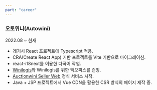 ```yaml
---
part: "career"
---
```


### 오토위니(Autowini)

2022.08 ~ 현재

- 레거시 React 프로젝트에 Typescript 적용.
- CRA(Create React App) 기반 프로젝트를 Vite 기반으로 마이그레이션.
- react-i18next를 이용한 다국어 작업.
- [Winilogis](https://www.winilogis.com/)와 Winilogis를 위한 백오피스를 런칭.
- [Auctionwini Seller Web](https://seller.auctionwini.com/) 정식 서비스 시작.
- Java + JSP 프로젝트에서 Vue CDN을 활용한 CSR 방식의 페이지 제작 중.
